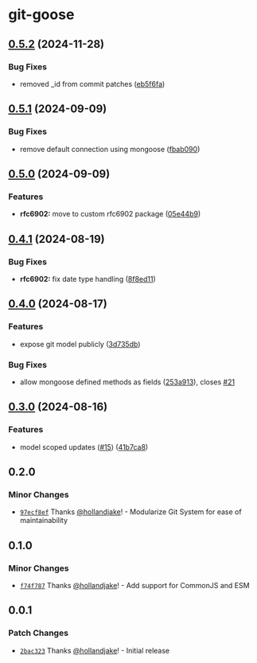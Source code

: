 # git-goose

## [0.5.2](https://github.com/hollandjake/git-goose/compare/v0.5.1...v0.5.2) (2024-11-28)


### Bug Fixes

* removed _id from commit patches ([eb5f6fa](https://github.com/hollandjake/git-goose/commit/eb5f6fa6e4d9277f95a6f61b5ceb52d4b0144e18))

## [0.5.1](https://github.com/hollandjake/git-goose/compare/v0.5.0...v0.5.1) (2024-09-09)


### Bug Fixes

* remove default connection using mongoose ([fbab090](https://github.com/hollandjake/git-goose/commit/fbab090a77ca10c440cd54760a9e873a9c05a760))

## [0.5.0](https://github.com/hollandjake/git-goose/compare/v0.4.1...v0.5.0) (2024-09-09)


### Features

* **rfc6902:** move to custom rfc6902 package ([05e44b9](https://github.com/hollandjake/git-goose/commit/05e44b98316faa6bfdf67c68bb63203ff082f60f))

## [0.4.1](https://github.com/hollandjake/git-goose/compare/v0.4.0...v0.4.1) (2024-08-19)


### Bug Fixes

* **rfc6902:** fix date type handling ([8f8ed11](https://github.com/hollandjake/git-goose/commit/8f8ed1163d31ed00c8e9dae719aa5d1d36287a0a))

## [0.4.0](https://github.com/hollandjake/git-goose/compare/v0.3.0...v0.4.0) (2024-08-17)


### Features

* expose git model publicly ([3d735db](https://github.com/hollandjake/git-goose/commit/3d735dbcebd46c25c3874f9a077cf240e73af664))


### Bug Fixes

* allow mongoose defined methods as fields ([253a913](https://github.com/hollandjake/git-goose/commit/253a91396891d6710942c9ec6f329b031af54942)), closes [#21](https://github.com/hollandjake/git-goose/issues/21)

## [0.3.0](https://github.com/hollandjake/git-goose/compare/v0.2.0...v0.3.0) (2024-08-16)


### Features

* model scoped updates ([#15](https://github.com/hollandjake/git-goose/issues/15)) ([41b7ca8](https://github.com/hollandjake/git-goose/commit/41b7ca863e19fe3a885babaaf30ca244d508f361))

## 0.2.0

### Minor Changes

- [`97ecf8ef`](https://github.com/hollandjake/git-goose/commit/97ecf8ef26e9c2e2991fd761689f6a084d246ffe) Thanks [@hollandjake](https://github.com/hollandjake)! - Modularize Git System for ease of maintainability

## 0.1.0

### Minor Changes

- [`f74f787`](https://github.com/hollandjake/git-goose/commit/f74f787a8606e54d04c91f1514b1b4fa6e1324f3) Thanks [@hollandjake](https://github.com/hollandjake)! - Add support for CommonJS and ESM

## 0.0.1

### Patch Changes

- [`2bac323`](https://github.com/hollandjake/git-goose/commit/2bac323186bdd174e5bccb803afb92f1bf6fb4dc) Thanks [@hollandjake](https://github.com/hollandjake)! - Initial release
